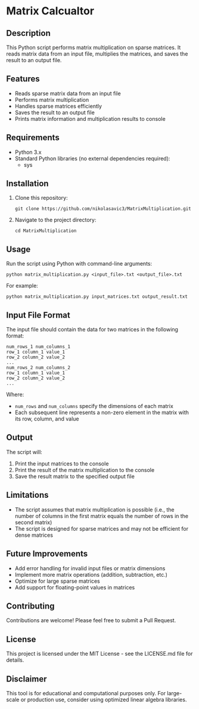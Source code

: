 # Matrix Calcualtor

## Description
This Python script performs matrix multiplication on sparse matrices. It reads matrix data from an input file, multiplies the matrices, and saves the result to an output file.

## Features
- Reads sparse matrix data from an input file
- Performs matrix multiplication
- Handles sparse matrices efficiently
- Saves the result to an output file
- Prints matrix information and multiplication results to console

## Requirements
- Python 3.x
- Standard Python libraries (no external dependencies required):
  - sys

## Installation
1. Clone this repository:
   ```
   git clone https://github.com/nikolasavic3/MatrixMultiplication.git
   ```
2. Navigate to the project directory:
   ```
   cd MatrixMultiplication
   ```

## Usage
Run the script using Python with command-line arguments:
```
python matrix_multiplication.py <input_file>.txt <output_file>.txt
```
For example:
```
python matrix_multiplication.py input_matrices.txt output_result.txt
```

## Input File Format
The input file should contain the data for two matrices in the following format:
```
num_rows_1 num_columns_1
row_1 column_1 value_1
row_2 column_2 value_2
...
num_rows_2 num_columns_2
row_1 column_1 value_1
row_2 column_2 value_2
...
```
Where:
- `num_rows` and `num_columns` specify the dimensions of each matrix
- Each subsequent line represents a non-zero element in the matrix with its row, column, and value

## Output
The script will:
1. Print the input matrices to the console
2. Print the result of the matrix multiplication to the console
3. Save the result matrix to the specified output file

## Limitations
- The script assumes that matrix multiplication is possible (i.e., the number of columns in the first matrix equals the number of rows in the second matrix)
- The script is designed for sparse matrices and may not be efficient for dense matrices

## Future Improvements
- Add error handling for invalid input files or matrix dimensions
- Implement more matrix operations (addition, subtraction, etc.)
- Optimize for large sparse matrices
- Add support for floating-point values in matrices

## Contributing
Contributions are welcome! Please feel free to submit a Pull Request.

## License
This project is licensed under the MIT License - see the LICENSE.md file for details.

## Disclaimer
This tool is for educational and computational purposes only. For large-scale or production use, consider using optimized linear algebra libraries.
